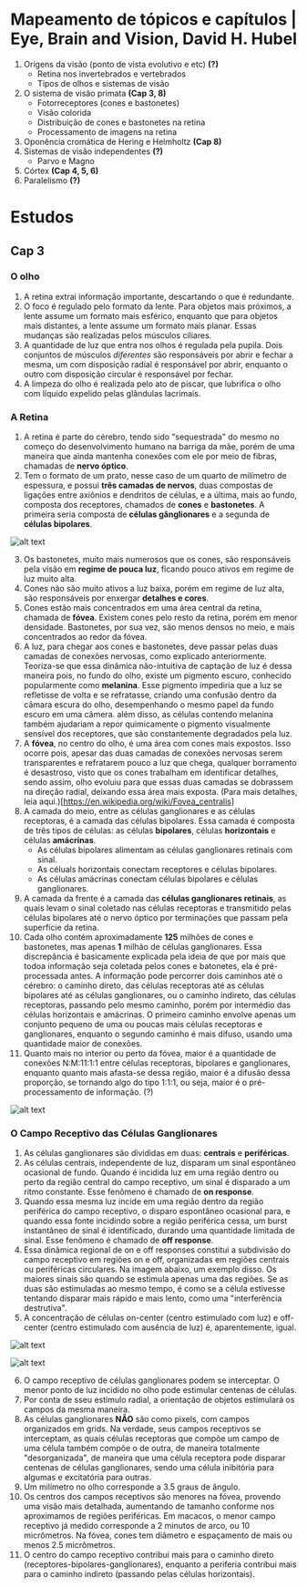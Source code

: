 # Mapeamento de tópicos e capítulos | Eye, Brain and Vision, David H. Hubel

1. Origens da visão (ponto de vista evolutivo e etc) **(?)**
    - Retina nos invertebrados e vertebrados
    - Tipos de olhos e sistemas de visão
2. O sistema de visão primata **(Cap 3, 8)**
    - Fotorreceptores (cones e bastonetes)
    - Visão colorida
    - Distribuição de cones e bastonetes na retina
    - Processamento de imagens na retina
3. Oponência cromática de Hering e Helmholtz **(Cap 8)**
4. Sistemas de visão independentes **(?)**
    - Parvo e Magno
5. Córtex **(Cap 4, 5, 6)**
6. Paralelismo **(?)**

# Estudos

## Cap 3

### O olho

1. A retina extrai informação importante, descartando o que é redundante.
2. O foco é regulado pelo formato da lente. Para objetos mais próximos, a lente assume um formato mais esférico, enquanto que para objetos mais distantes, a lente assume um formato mais planar. Essas mudanças são realizadas pelos músculos ciliares.
3. A quantidade de luz que entra nos olhos é regulada pela pupila. Dois conjuntos de músculos *diferentes* são responsáveis por abrir e fechar a mesma, um com disposição radial é responsável por abrir, enquanto o outro com disposição circular é responsável por fechar.
4. A limpeza do olho é realizada pelo ato de piscar, que lubrifica o olho com líquido expelido pelas glândulas lacrimais.

### A Retina

1. A retina é parte do cérebro, tendo sido "sequestrada" do mesmo no começo do desenvolvimento humano na barriga da mãe, porém de uma maneira que ainda mantenha conexões com ele por meio de fibras, chamadas de **nervo óptico**. 
2. Tem o formato de um prato, nesse caso de um quarto de milímetro de espessura, e possui **três camadas de nervos**, duas compostas de ligações entre axiônios e dendritos de células, e a última, mais ao fundo, composta dos receptores, chamados de **cones** e **bastonetes**. A primeira seria composta de **células gânglionares** e a segunda de **células bipolares**.

![alt text](imagens/retina.png)

3. Os bastonetes, muito mais numerosos que os cones, são responsáveis pela visão em **regime de pouca luz**, ficando pouco ativos em regime de luz muito alta.
4. Cones não são muito ativos a luz baixa, porém em regime de luz alta, são responsáveis por enxergar **detalhes e cores**.
5. Cones estão mais concentrados em uma área central da retina, chamada de **fóvea**. Existem cones pelo resto da retina, porém em menor densidade. Bastonetes, por sua vez, são menos densos no meio, e mais concentrados ao redor da fóvea.
6. A luz, para chegar aos cones e bastonetes, deve passar pelas duas camadas de conexões nervosas, como explicado anteriormente. Teoriza-se que essa dinâmica não-intuitiva de captação de luz é dessa maneira pois, no fundo do olho, existe um pigmento escuro, conhecido popularmente como **melanina**. Esse pigmento impediria que a luz se refletisse de volta e se refratasse, criando uma confusão dentro da câmara escura do olho, desempenhando o mesmo papel da fundo escuro em uma câmera. além disso, as células contendo melanina também ajudariam a repor quimicamente o pigmento visualmente sensível dos receptores, que são constantemente degradados pela luz.
6. A **fóvea**, no centro do olho, é uma área com cones mais expostos. Isso ocorre pois, apesar das duas camadas de conexões nervosas serem transparentes e refratarem pouco a luz que chega, qualquer borramento é desastroso, visto que os cones trabalham em identificar detalhes, sendo assim, olho evoluiu para que essas duas camadas se dobrassem na direção radial, deixando essa área mais exposta. (Para mais detalhes, leia aqui.)[https://en.wikipedia.org/wiki/Fovea_centralis]
7. A camada do meio, entre as células ganglionares e as células receptoras, é a camada das células bipolares. Essa camada é composta de três tipos de células: as células **bipolares**, células **horizontais** e células **amácrinas**. 
    - As células bipolares alimentam as células ganglionares retinais com sinal.
    - As céluals horizontais conectam receptores e células bipolares.
    - As células amácrinas conectam células bipolares e células ganglionares.
8. A camada da frente é a camada das **células ganglionares retinais**, as quais levam o sinal coletado nas células receptoras e transmitido pelas células bipolares até o nervo óptico por terminações que passam pela superfície da retina.
9. Cada olho contém aproximadamente **$125$** milhões de cones e bastonetes, mas apenas **$1$** milhão de células ganglionares. Essa discrepância é basicamente explicada pela ideia de que por mais que todoa informação seja coletada pelos cones e batonetes, ela é pré-processada antes. A informação pode percorrer dois caminhos até o cérebro: o caminho direto, das células receptoras até as células bipolares até as células ganglionares, ou o caminho indireto, das células receptoras, passando pelo mesmo caminho, porém por intermédio das células horizontais e amácrinas. O primeiro caminho envolve apenas um conjunto pequeno de uma ou poucas mais células receptoras e ganglionares, enquanto o segundo caminho é mais difuso, usando uma quantidade maior de conexões.
10. Quanto mais no interior ou perto da fóvea, maior é a quantidade de conexões N:M:11:1:1 entre células receptoras, bipolares e ganglionares, enquanto quanto mais afasta-se dessa região, maior é a difusão dessa proporção, se tornando algo do tipo 1:1:1, ou seja, maior é o pré-processamento de informação. (?)

![alt text](imagens/retina_layers.png)

### O Campo Receptivo das Células Ganglionares

1. As células ganglionares são divididas em duas: **centrais** e **periféricas**.
2. As células centrais, independente de luz, disparam um sinal espontâneo ocasional de fundo. Quando é incidida luz em uma região dentro ou perto da região central do campo receptivo, um sinal é disparado a um ritmo constante. Esse fenômeno é chamado de **on response**.
3. Quando essa mesma luz incide em uma região dentro da região periférica do campo receptivo, o disparo espontâneo ocasional para, e quando essa fonte incidindo sobre a região periférica cessa, um burst instantâneo de sinal é identificado, durando uma quantidade limitada de sinal. Esse fenômeno é chamado de **off response**.
4. Essa dinâmica regional de on e off responses constitui a subdivisão do campo receptivo em regiões on e off, organizadas em regiões centrais ou periféricas circulares. Na imagem abaixo, um exemplo disso. Os maiores sinais são quando se estimula apenas uma das regiões. Se as duas são estimuladas ao mesmo tempo, é como se a célula estivesse tentando disparar mais rápido e mais lento, como uma "interferência destrutiva".
5. A concentração de células on-center (centro estimulado com luz) e off-center (centro estimulado com ausência de luz) é, aparentemente, igual. 

![alt text](imagens/on-off-centers.png)

![alt text](imagens/on-off-dynamics.png)

6. O campo receptivo de células ganglionares podem se interceptar. O menor ponto de luz incidido no olho pode estimular centenas de células.
7. Por conta de sseu estímulo radial, a orientação de objetos estimulará os campos da mesma maneira.
8. As células ganglionares **NÃO** são como pixels, com campos organizados em grids. Na verdade, seus campos receptivos se interceptam, as quais células receptoras que compõe um campo de uma célula também compõe o de outra, de maneira totalmente "desorganizada", de maneira que uma célula receptora pode disparar centenas de células ganglionares, sendo uma célula inibitória para algumas e excitatória para outras.
9. Um milímetro no olho corresponde a 3.5 graus de ângulo.
10. Os centros dos campos receptivos são menores na fóvea, provendo uma visão mais detalhada, aumentando de tamanho conforme nos aproximamos de regiões periféricas. Em macacos, o menor campo receptivo já medido corresponde a 2 minutos de arco, ou 10 micrômetros. Na fóvea, cones tem diâmetro e espaçamento de mais ou menos 2.5 micrômetros.
11. O centro do campo receptivo contribui mais para o caminho direto (receptores-bipolares-ganglionares), enquanto a periferia contribui mais para o caminho indireto (passando pelas células horizontais).





 


